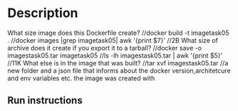 # Description
What size image does this Dockerfile create?
//docker build -t imagetask05 .
//docker images |grep imagetask05| awk '{print $7}'
//2B
What size of archive does it create if you export it to a tarball?
//docker save -o imagestask05.tar imagetask05
//ls -lh imagestask05.tar | awk '{print $5}'
//11K
What else is in the image that was built?
//tar xvf imagestask05.tar
//a new folder and a json file that informs about the docker version,architetcure and env variables etc. the image was created with
## Run instructions



